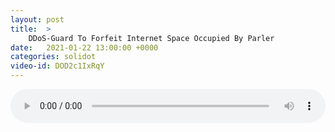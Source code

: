 ```yaml
---
layout: post
title:  >
    DDoS-Guard To Forfeit Internet Space Occupied By Parler
date:   2021-01-22 13:00:00 +0000
categories: solidot
video-id: DOD2c1IxRqY
---
```


<audio src="/assets/0d1ae676ff55038fd304287b1dda8a94.mp3" style="width: 100%;" controls></audio>

